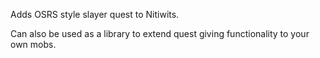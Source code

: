 Adds OSRS style slayer quest to Nitiwits.

Can also be used as a library to extend quest giving functionality to your own mobs.
